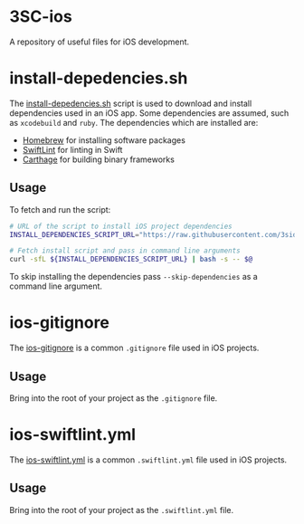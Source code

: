 # 3SC-ios
A repository of useful files for iOS development.

# install-depedencies.sh
The [install-depedencies.sh](https://github.com/3sidedcube/3SC-ios/blob/master/install-dependencies.sh) script is used to download and install dependencies used in an iOS app.
Some dependencies are assumed, such as `xcodebuild` and `ruby`.
The dependencies which are installed are:
- [Homebrew](https://brew.sh/) for installing software packages
- [SwiftLint](https://github.com/realm/SwiftLint) for linting in Swift
- [Carthage](https://github.com/Carthage/Carthage) for building binary frameworks

## Usage

To fetch and run the script:

```bash
# URL of the script to install iOS project dependencies
INSTALL_DEPENDENCIES_SCRIPT_URL="https://raw.githubusercontent.com/3sidedcube/3SC-ios/master/install-dependencies.sh"

# Fetch install script and pass in command line arguments
curl -sfL ${INSTALL_DEPENDENCIES_SCRIPT_URL} | bash -s -- $@
```

To skip installing the dependencies pass `--skip-dependencies` as a command line argument.

# ios-gitignore
The [ios-gitignore](https://github.com/3sidedcube/3SC-ios/blob/master/ios-gitignore) is a common `.gitignore` file used in iOS projects.

## Usage
Bring into the root of your project as the `.gitignore` file.

# ios-swiftlint.yml
The [ios-swiftlint.yml](https://github.com/3sidedcube/3SC-ios/blob/master/ios-swiftlint.yml) is a common `.swiftlint.yml` file used in iOS projects.

## Usage
Bring into the root of your project as the `.swiftlint.yml` file.


